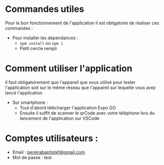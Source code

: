 # Commandes utiles

Pour le bon fonctionnement de l'application il est obligatoire de réaliser ces commandes :

-  Pour installer les dépendances :
    -  ```npm install``` ou ```npm i```
    -  Petit cercle rempli

# Comment utiliser l'application

Il faut obligatoirement que l'appareil que vous utilisé pour tester l'application soit sur le même réseau que l'appareil sur lequelle vous avez lancé l'application

-  Sur smartphone :
    -  Tout d'abord télécharger l'application Expo GO
    -  Ensuite il suffit de scanner le qrCode avec votre téléphone lors du lancement de l'application sur VSCode

# Comptes utilisateurs :

-  Email : pereirabaptiste1@gmail.com
-  Mot de passe : test
